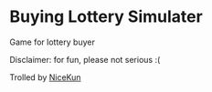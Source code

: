 # Buying Lottery Simulater

Game for lottery buyer

Disclaimer: for fun, please not serious :(

Trolled by [NiceKun](https://discord.gg/y9UsGAY9Z8)
